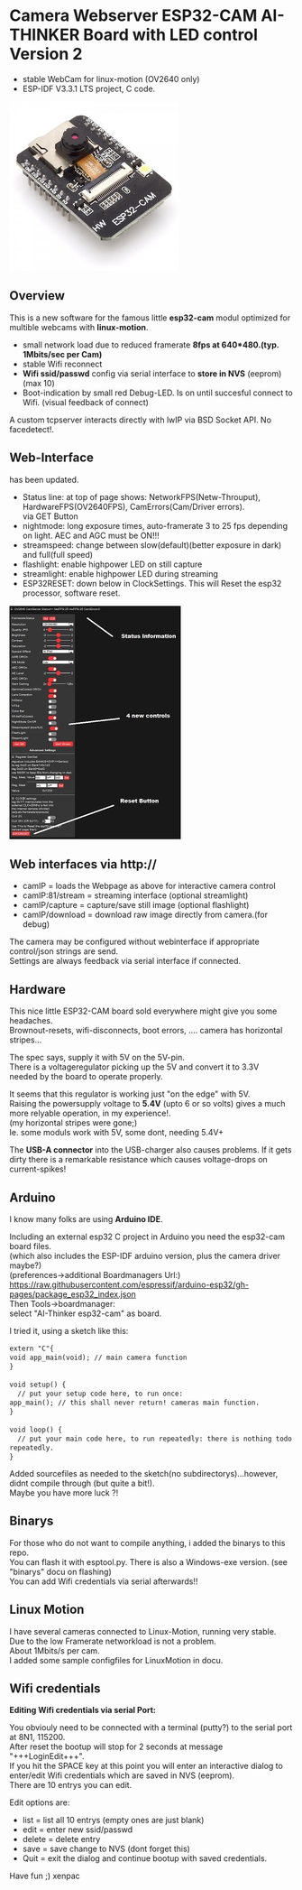 # Camera Webserver ESP32-CAM AI-THINKER Board with LED control Version 2

- stable WebCam for linux-motion (OV2640 only)
- ESP-IDF V3.3.1 LTS project, C code.

![modul](docu/esp32-cam.jpg)

## Overview

This is a new software for the famous little **esp32-cam** modul optimized for multible webcams with **linux-motion**.
- small network load due to reduced framerate **8fps at 640*480.(typ. 1Mbits/sec per Cam)**
- stable Wifi reconnect
- **Wifi ssid/passwd** config via serial interface to **store in NVS** (eeprom) (max 10)
- Boot-indication by small red Debug-LED. Is on until succesful connect to Wifi. (visual feedback of connect)

A custom tcpserver interacts directly with lwIP via BSD Socket API. No facedetect!.

## Web-Interface
has been updated.
- Status line: at top of page shows: NetworkFPS(Netw-Throuput), HardwareFPS(OV2640FPS), CamErrors(Cam/Driver errors).  
  via GET Button
- nightmode: long exposure times, auto-framerate 3 to 25 fps depending on light. AEC and AGC must be ON!!!
- streamspeed: change between slow(default)(better exposure in dark) and full(full speed)
- flashlight: enable highpower LED on still capture
- streamlight: enable highpower LED during streaming
- ESP32RESET: down below in ClockSettings. This will Reset the esp32 processor, software reset.

![menue](docu/menue.jpg)

## Web interfaces via http://
- camIP = loads the Webpage as above for interactive camera control
- camIP:81/stream = streaming interface (optional streamlight)
- camIP/capture = capture/save still image (optional flashlight)
- camIP/download = download raw image directly from camera.(for debug)  

The camera may be configured without webinterface if appropriate control/json strings are send.  
Settings are always feedback via serial interface if connected.


## Hardware
This nice little ESP32-CAM board sold everywhere might give you some headaches.  
Brownout-resets, wifi-disconnects, boot errors, .... camera has horizontal stripes...  

The spec says, supply it with 5V on the 5V-pin.  
There is a voltageregulator picking up the 5V and convert it to 3.3V  
needed by the board to operate properly. 
 
It seems that this regulator is working just "on the edge" with 5V.  
Raising the powersupply voltage to **5.4V** (upto 6 or so volts) gives a much more relyable operation, in my experience!.  
(my horizontal stripes were gone;)  
Ie. some moduls work with 5V, some dont, needing 5.4V+  

The **USB-A connector** into the USB-charger also causes problems.
If it gets dirty there is a remarkable resistance which causes voltage-drops on current-spikes!

## Arduino
I know many folks are using **Arduino IDE**.  

Including an external esp32 C project in Arduino you need the esp32-cam board files.  
(which also includes the ESP-IDF arduino version, plus the camera driver maybe?)  
(preferences->additional Boardmanagers Url:)  
https://raw.githubusercontent.com/espressif/arduino-esp32/gh-pages/package_esp32_index.json  
Then Tools->boardmanager:  
select "AI-Thinker esp32-cam" as board.  

I tried it, using a sketch like this:
```
extern "C"{
void app_main(void); // main camera function
}

void setup() {
  // put your setup code here, to run once:
app_main(); // this shall never return! cameras main function.
}

void loop() {
  // put your main code here, to run repeatedly: there is nothing todo repeatedly.
}
``` 
 Added sourcefiles as needed to the sketch(no subdirectorys)...however, didnt compile through (but quite a bit!).  
 Maybe you have more luck ?!  
 
## Binarys
For those who do not want to compile anything, i added the binarys to this repo.  
You can flash it with esptool.py. There is also a Windows-exe version. (see "binarys" docu on flashing)  
You can add Wifi credentials via serial afterwards!!

## Linux Motion
I have several cameras connected to Linux-Motion, running very stable.  
Due to the low Framerate networkload is not a problem.  
About 1Mbits/s per cam.  
I added some sample configfiles for LinuxMotion in docu.  

## Wifi credentials
**Editing Wifi credentials via serial Port:**

You obviouly need to be connected with a terminal (putty?) to the serial port at 8N1, 115200.  
After reset the bootup will stop for 2 seconds at message "+++LoginEdit+++".  
If you hit the SPACE key at this point you will enter an interactive dialog to enter/edit Wifi credentials which are saved in NVS (eeprom).  
There are 10 entrys you can edit.  

Edit options are:  
- list = list all 10 entrys (empty ones are just blank)
- edit<num> = enter new ssid/passwd
- delete<num> = delete entry
- save = save change to NVS (dont forget this)
- Quit = exit the dialog and continue bootup with saved credentials.



Have fun ;) xenpac